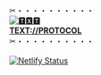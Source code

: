 ✂︎・・・・・・・・・・\
[![🆃🆇🆃](https://textprotocol.org/apple-touch-icon.png)](https://textprotocol.org/ "🆃🆇🆃")\
__[TEXT://PROTOCOL](https://textprotocol.org "TEXT://PROTOCOL")__\
✂︎・・・・・・・・・・\
\
[![Netlify Status](https://api.netlify.com/api/v1/badges/f888a14d-7337-477a-8b52-91ffa14e4c8e/deploy-status)](https://app.netlify.com/sites/textprotocol/deploys)
